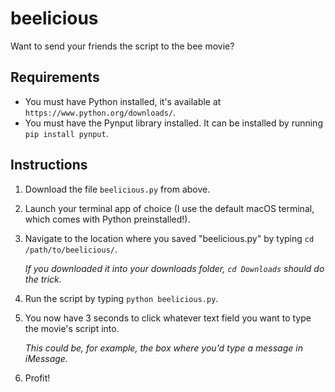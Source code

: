 # beelicious
Want to send your friends the script to the bee movie?

## Requirements
* You must have Python installed, it's available at `https://www.python.org/downloads/`.
* You must have the Pynput library installed. It can be installed by running `pip install pynput`.

## Instructions
1. Download the file `beelicious.py` from above.
1. Launch your terminal app of choice (I use the default macOS terminal, which comes with Python preinstalled!).
2. Navigate to the location where you saved "beelicious.py" by typing `cd /path/to/beelicious/`.

	_If you downloaded it into your downloads folder,  `cd Downloads` should do the trick._
3. Run the script by typing `python beelicious.py`.
4. You now have 3 seconds to click whatever text field you want to type the movie's script into.

	_This could be, for example, the box where you'd type a message in iMessage._
5. Profit!
